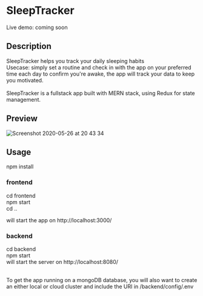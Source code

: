 # SleepTracker

Live demo: coming soon

## Description
SleepTracker helps you track your daily sleeping habits <br />
Usecase: simply set a routine and check in with the app on your preferred time each day to confirm you're awake, 
the app will track your data to keep you motivated.<br /><br />
SleepTracker is a fullstack app built with MERN stack, using Redux for state management. <br />

## Preview
![Screenshot 2020-05-26 at 20 43 34](https://user-images.githubusercontent.com/50910926/82932880-c60c7180-9f91-11ea-80b2-e829dd9f584d.png)


## Usage
npm install <br />

### frontend
cd frontend <br />
npm start <br />
cd ..

will start the app on http://localhost:3000/
### backend
cd backend <br />
npm start <br />
will start the server on http://localhost:8080/ <br /><br />

To get the app running on a mongoDB database, you will also want to create an either local or cloud cluster and include the URI in /backend/config/.env
